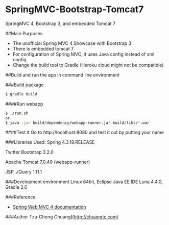 SpringMVC-Bootstrap-Tomcat7
==========================

SpringMVC 4, Bootstrap 3, and embedded Tomcat 7 

##Main Purposes
 - The unofficial Spring MVC 4 Showcase with Bootstrap 3
 - There is embedded tomcat 7
 - For configuration of Spring MVC, it uses Java config instead of xml config.
 - Change the build tool to Gradle (Heroku cloud might not be compatible)

##Build and run the app in command line environment

###Build package
```sh
$ gradle build 
```

####Run  webapp
```sh
$ ./run.sh
or
$ java -jar build/dependency/webapp-runner.jar build/libs/*.war
```
####Test it
Go to http://localhost:8080 and test it out by putting your name

###Libraries Used:
Spring 4.3.18.RELEASE

Twitter Bootstrap 3.2.0

Apache Tomcat 7.0.40 (webapp-runner)

JSP, JQuery 1.11.1

###Development environment
Linux 64bit, Eclipse Java EE IDE Luna 4.4.0, Gradle 2.0

###Reference
- [Spring Web MVC 4 documentation](http://docs.spring.io/spring/docs/current/spring-framework-reference/html/mvc.html)

###Author
Tzu-Cheng Chuang](http://chuangtc.com)
